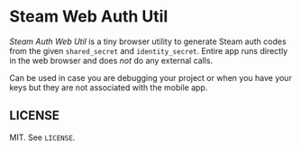 # Steam Web Auth Util

*Steam Auth Web Util* is a tiny browser utility to generate Steam auth codes from the given `shared_secret` and `identity_secret`. Entire app runs directly in the web browser and does *not* do any external calls.

Can be used in case you are debugging your project or when you have your keys but they are not associated with the mobile app.

## LICENSE

MIT. See `LICENSE`.
